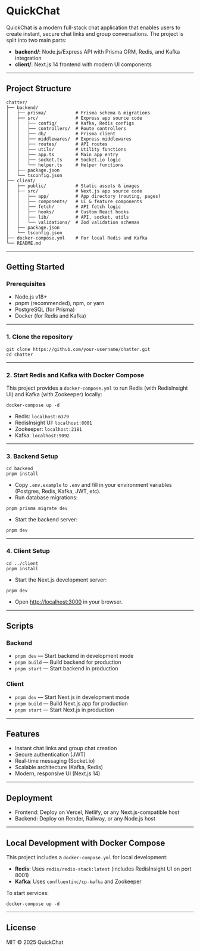 # QuickChat

QuickChat is a modern full-stack chat application that enables users to create instant, secure chat links and group conversations. The project is split into two main parts:

- **backend/**: Node.js/Express API with Prisma ORM, Redis, and Kafka integration
- **client/**: Next.js 14 frontend with modern UI components

---

## Project Structure

```
chatter/
├── backend/
│   ├── prisma/           # Prisma schema & migrations
│   ├── src/              # Express app source code
│   │   ├── config/       # Kafka, Redis configs
│   │   ├── controllers/  # Route controllers
│   │   ├── db/           # Prisma client
│   │   ├── middlewares/  # Express middlewares
│   │   ├── routes/       # API routes
│   │   ├── utils/        # Utility functions
│   │   ├── app.ts        # Main app entry
│   │   ├── socket.ts     # Socket.io logic
│   │   └── helper.ts     # Helper functions
│   ├── package.json
│   └── tsconfig.json
├── client/
│   ├── public/           # Static assets & images
│   ├── src/              # Next.js app source code
│   │   ├── app/          # App directory (routing, pages)
│   │   ├── components/   # UI & feature components
│   │   ├── fetch/        # API fetch logic
│   │   ├── hooks/        # Custom React hooks
│   │   ├── lib/          # API, socket, utils
│   │   └── validations/  # Zod validation schemas
│   ├── package.json
│   └── tsconfig.json
├── docker-compose.yml    # For local Redis and Kafka
└── README.md
```

---

## Getting Started

### Prerequisites

- Node.js v18+
- pnpm (recommended), npm, or yarn
- PostgreSQL (for Prisma)
- Docker (for Redis and Kafka)

---

### 1. Clone the repository

```
git clone https://github.com/your-username/chatter.git
cd chatter
```

---

### 2. Start Redis and Kafka with Docker Compose

This project provides a `docker-compose.yml` to run Redis (with RedisInsight UI) and Kafka (with Zookeeper) locally:

```
docker-compose up -d
```

- Redis: `localhost:6379`
- RedisInsight UI: `localhost:8001`
- Zookeeper: `localhost:2181`
- Kafka: `localhost:9092`

---

### 3. Backend Setup

```
cd backend
pnpm install
```

- Copy `.env.example` to `.env` and fill in your environment variables (Postgres, Redis, Kafka, JWT, etc).
- Run database migrations:

```
pnpm prisma migrate dev
```

- Start the backend server:

```
pnpm dev
```

---

### 4. Client Setup

```
cd ../client
pnpm install
```

- Start the Next.js development server:

```
pnpm dev
```

- Open [http://localhost:3000](http://localhost:3000) in your browser.

---

## Scripts

### Backend

- `pnpm dev` — Start backend in development mode
- `pnpm build` — Build backend for production
- `pnpm start` — Start backend in production

### Client

- `pnpm dev` — Start Next.js in development mode
- `pnpm build` — Build Next.js app for production
- `pnpm start` — Start Next.js in production

---

## Features

- Instant chat links and group chat creation
- Secure authentication (JWT)
- Real-time messaging (Socket.io)
- Scalable architecture (Kafka, Redis)
- Modern, responsive UI (Next.js 14)

---

## Deployment

- Frontend: Deploy on Vercel, Netlify, or any Next.js-compatible host
- Backend: Deploy on Render, Railway, or any Node.js host

---

## Local Development with Docker Compose

This project includes a `docker-compose.yml` for local development:

- **Redis**: Uses `redis/redis-stack:latest` (includes RedisInsight UI on port 8001)
- **Kafka**: Uses `confluentinc/cp-kafka` and Zookeeper

To start services:

```
docker-compose up -d
```

---

## License

MIT © 2025 QuickChat

